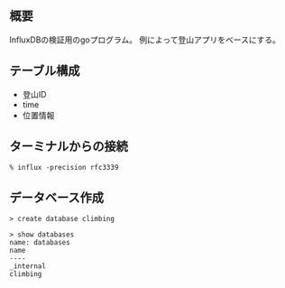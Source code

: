 ## 概要

InfluxDBの検証用のgoプログラム。
例によって登山アプリをベースにする。

## テーブル構成

- 登山ID
- time
- 位置情報


## ターミナルからの接続

```
% influx -precision rfc3339
```


## データベース作成

```
> create database climbing

> show databases
name: databases
name
----
_internal
climbing
```
